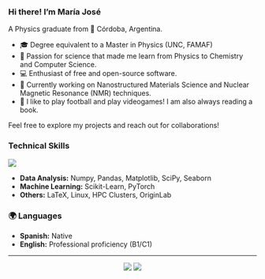 ### Hi there! I’m María José
A Physics graduate from 📍 Córdoba, Argentina.

- 🎓 Degree equivalent to a Master in Physics (UNC, FAMAF)  
- 🌱 Passion for science that made me learn from Physics to Chemistry and Computer Science.
- 💻 Enthusiast of free and open-source software.
- 🌟 Currently working on Nanostructured Materials Science and Nuclear Magnetic Resonance (NMR) techniques.
- 💬 I like to play football and play videogames! I am also always reading a book.

  
Feel free to explore my projects and reach out for collaborations!  
  
### Technical Skills <p align="center">
  <a href="https://skillicons.dev">
     <img src="https://skillicons.dev/icons?i=python,julia,fortran,linux,git,bash" />
  </a>
</p>

- **Data Analysis:** Numpy, Pandas, Matplotlib, SciPy, Seaborn  
- **Machine Learning:** Scikit-Learn, PyTorch  
- **Others:** LaTeX, Linux, HPC Clusters, OriginLab
  

### 🌍 Languages
- **Spanish:** Native  
- **English:** Professional proficiency (B1/C1)

---

<div align="center">
<a target="_blank" href="https://www.linkedin.com/in/jjosedomenech/"><img src="https://img.shields.io/badge/-LinkedIn-0077B5?style=for-the-badge&logo=Linkedin&logoColor=white"></a>
<a target="_blank" href="mailto:m.jose.domenech@mi.unc.edu.ar"><img src="https://img.shields.io/badge/-Gmail-D14836?style=for-the-badge&logo=Gmail&logoColor=white"></a>
</div>
